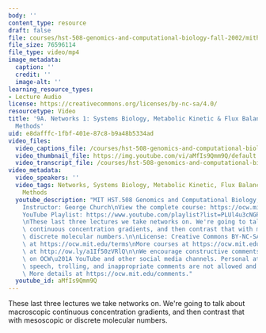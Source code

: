 ```yaml
---
body: ''
content_type: resource
draft: false
file: courses/hst-508-genomics-and-computational-biology-fall-2002/mithst_508f02_lec9a_360p_16_9.mp4
file_size: 76596114
file_type: video/mp4
image_metadata:
  caption: ''
  credit: ''
  image-alt: ''
learning_resource_types:
- Lecture Audio
license: https://creativecommons.org/licenses/by-nc-sa/4.0/
resourcetype: Video
title: '9A. Networks 1: Systems Biology, Metabolic Kinetic & Flux Balance Optimization
  Methods'
uid: e8dafffc-1fbf-401e-87c8-b9a48b5334ad
video_files:
  video_captions_file: /courses/hst-508-genomics-and-computational-biology-fall-2002/1xtTkczG40kjN7MKfp6kqe8Z3yWwg_2ai_transcript.webvtt
  video_thumbnail_file: https://img.youtube.com/vi/aMfIs9Qmm9Q/default.jpg
  video_transcript_file: /courses/hst-508-genomics-and-computational-biology-fall-2002/1xtTkczG40kjN7MKfp6kqe8Z3yWwg_2ai_transcript.pdf
video_metadata:
  video_speakers: ''
  video_tags: Networks, Systems Biology, Metabolic Kinetic, Flux Balance, Optimization
    Methods
  youtube_description: "MIT HST.508 Genomics and Computational Biology, Fall 2002\n\
    Instructor: George Church\nView the complete course: https://ocw.mit.edu/courses/hst-508-genomics-and-computational-biology-fall-2002/\n\
    YouTube Playlist: https://www.youtube.com/playlist?list=PLUl4u3cNGP61gaHWysmlYNeGsuUI8y5GV\n\
    \nThese last three lectures we take networks on. We're going to talk about macroscopic\
    \ continuous concentration gradients, and then contrast that with mesoscopic or\
    \ discrete molecular numbers.\n\nLicense: Creative Commons BY-NC-SA\nMore information\
    \ at https://ocw.mit.edu/terms\nMore courses at https://ocw.mit.edu\nSupport OCW\
    \ at http://ow.ly/a1If50zVRlQ\n\nWe encourage constructive comments and discussion\
    \ on OCW\u201A YouTube and other social media channels. Personal attacks, hate\
    \ speech, trolling, and inappropriate comments are not allowed and may be removed.\
    \ More details at https://ocw.mit.edu/comments."
  youtube_id: aMfIs9Qmm9Q
---
```

These last three lectures we take networks on. We're going to talk about macroscopic continuous concentration gradients, and then contrast that with mesoscopic or discrete molecular numbers.